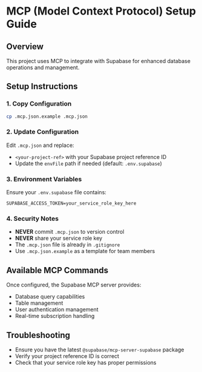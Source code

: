 # MCP (Model Context Protocol) Setup Guide

## Overview
This project uses MCP to integrate with Supabase for enhanced database operations and management.

## Setup Instructions

### 1. Copy Configuration
```bash
cp .mcp.json.example .mcp.json
```

### 2. Update Configuration
Edit `.mcp.json` and replace:
- `<your-project-ref>` with your Supabase project reference ID
- Update the `envFile` path if needed (default: `.env.supabase`)

### 3. Environment Variables
Ensure your `.env.supabase` file contains:
```
SUPABASE_ACCESS_TOKEN=your_service_role_key_here
```

### 4. Security Notes
- **NEVER** commit `.mcp.json` to version control
- **NEVER** share your service role key
- The `.mcp.json` file is already in `.gitignore`
- Use `.mcp.json.example` as a template for team members

## Available MCP Commands
Once configured, the Supabase MCP server provides:
- Database query capabilities
- Table management
- User authentication management
- Real-time subscription handling

## Troubleshooting
- Ensure you have the latest `@supabase/mcp-server-supabase` package
- Verify your project reference ID is correct
- Check that your service role key has proper permissions